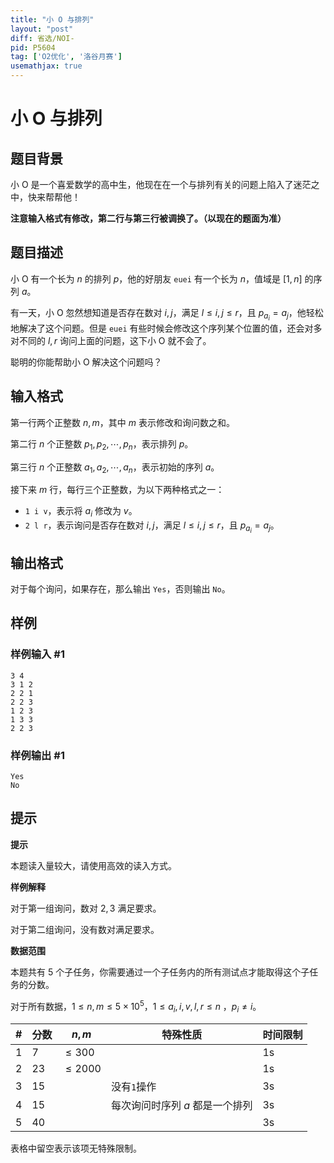 ```yaml
---
title: "小 O 与排列"
layout: "post"
diff: 省选/NOI-
pid: P5604
tag: ['O2优化', '洛谷月赛']
usemathjax: true
---
```


# 小 O 与排列
## 题目背景

小 O 是一个喜爱数学的高中生，他现在在一个与排列有关的问题上陷入了迷茫之中，快来帮帮他！

**注意输入格式有修改，第二行与第三行被调换了。（以现在的题面为准）**
## 题目描述

小 O 有一个长为 $n$ 的排列 $p$，他的好朋友 $\texttt{euei}$ 有一个长为 $n$，值域是 $[1, n]$ 的序列 $a$。

有一天，小 O 忽然想知道是否存在数对 $i, j$，满足 $l \le i, j \le r$，且 $p_{a_i} = a_j$，他轻松地解决了这个问题。但是 $\texttt{euei}$ 有些时候会修改这个序列某个位置的值，还会对多对不同的 $l, r$ 询问上面的问题，这下小 O 就不会了。

聪明的你能帮助小 O 解决这个问题吗？
## 输入格式

第一行两个正整数 $n, m$，其中 $m$ 表示修改和询问数之和。

第二行 $n$ 个正整数 $p_1, p_2, \cdots, p_n$，表示排列 $p$。

第三行 $n$ 个正整数 $a_1, a_2, \cdots, a_n$，表示初始的序列 $a$。

接下来 $m$ 行，每行三个正整数，为以下两种格式之一：

- `1 i v`，表示将 $a_i$ 修改为 $v$。
- `2 l r`，表示询问是否存在数对 $i, j$，满足 $l \le i, j \le r$，且 $p_{a_i} = a_j$。
## 输出格式

对于每个询问，如果存在，那么输出 `Yes`，否则输出 `No`。
## 样例

### 样例输入 #1
```
3 4
3 1 2
2 2 1
2 2 3
1 2 3
1 3 3
2 2 3
```
### 样例输出 #1
```
Yes
No
```
## 提示

**提示**

本题读入量较大，请使用高效的读入方式。

**样例解释**

对于第一组询问，数对 $2, 3$ 满足要求。

对于第二组询问，没有数对满足要求。

**数据范围**

本题共有 $5$ 个子任务，你需要通过一个子任务内的所有测试点才能取得这个子任务的分数。

对于所有数据，$1 \le n,m \le 5\times 10^5$，$1 \le a_i, i, v, l, r \le n$ ，$p_i \neq i$。

| #    | 分数 | $n, m$           | 特殊性质                        | 时间限制    |
| ---- | ---- | ---------------- | ------------------------------- | ----------- |
| 1    | 7    | $\leqslant 300$  |                                 | $\text{1s}$ |
| 2    | 23   | $\leqslant 2000$ |                                 | $\text{1s}$ |
| 3    | 15   |                  | 没有`1`操作                     | $\text{3s}$ |
| 4    | 15   |                  | 每次询问时序列 $a$ 都是一个排列 | $\text{3s}$ |
| 5    | 40   |                  |                                 | $\text{3s}$ |

表格中留空表示该项无特殊限制。
